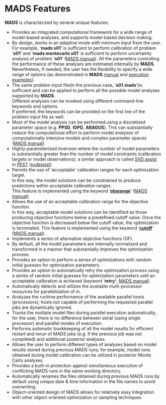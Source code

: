 <div class="animatescroll"><a name="features:top" id="features:top"></a>

# **MADS** Features

**MADS** is characterized by several unique features:

*   Provides an integrated computational framework for a wide range of model-based analyses, and supports model-based decision making.
*   By design, works in an adaptive mode with minimum input from the user.  
    For example, ‘**mads s01**’ is sufficient to perform calibration of problem ‘**s01**’ and ‘**mads montecarlo s01**’ is sufficient to perform uncertainty analysis of problem ‘**s01**’ ([MADS manual](mads-manual.md)). All the parameters controlling the performance of these analyses are estimated internally by **MADS**. Nevertheless, if needed, the user has the flexibility to specify a wide range of options (as demonstrated in **MADS** [manual](#manual) and [execution examples](#examples)).
*   The same problem input file(in the previous case, ‘**s01.mads**’)is sufficient and can be applied to perform all the possible model analyses supported by **MADS**.  
    Different analyses can be invoked using different command-line keywords and options.  
    If preferred, the keywords can be provided on the first line of the problem input file as well.
*   Most of the model analysis can be performed using a discretized parameter space (e.g. **PPSD**, **IGPD**, **ABAGUS**). This can substantially reduce the computational effort to perform model analyses of computationally intensive models and complex parameter spaces ([MADS manual](#manual)).
*   Highly-parameterized inversion where the number of model parameters is substantially greater than the number of model constraints (calibration targets or model observations); a similar approach is called [SVD assist](http://www.pesthomepage.org/Highly-paraameterized_inversion.php) in [PEST](http://www.pesthomepage.org) ([svdassist](http://www.pesthomepage.org/Highly-paraameterized_inversion.php)).
*   Permits the use of 'acceptable' calibration ranges for each optimization target.  
    In this way, the model solutions can be constrained to produce predictions within acceptable calibration ranges.  
    This feature is implemented using the keyword ‘**<u>obsrange</u>**’ ([MADS manual](#manual:termination)).
*   Allows the use of an acceptable calibration range for the objective function.  
    In this way, acceptable model solutions can be identified as those producing objective functions below a predefined cutoff value. Once the objective function is decreased below the cutoff value, the optimization is terminated. This feature is implemented using the keyword ‘**<u>cutoff</u>**’ ([MADS manual](#manual:termination)).
*   Implements a series of alternative objective functions (OF).
*   By default, all the model parameters are internally normalized and transformed in a manner that substantially improves the optimization process.
*   Provides an option to perform a series of optimizations with random initial guesses for optimization parameters.
*   Provides an option to automatically retry the optimization process using a series of random initial guesses for optimization parameters until an acceptable calibration is achieved (keyword ‘**retry’**; [MADS manual](#manual:caliboptions)).
*   Automatically detects and utilizes the available multi-processor resources for parallelization of m.
*   Analyzes the runtime performance of the available parallel hosts (processors); hosts not capable of performing the requested parallel jobs are dynamically ignored.
*   Tracks the multiple model files during parallel execution automatically; for the user, there is no difference between serial (using single processor) and parallel modes of execution.
*   Performs automatic bookkeeping of all the model results for efficient restart and rerun of MADS jobs (e.g. if the previous job was not completed) and additional posterior analyses.
*   Allows the user to perform different types of analyses based on model results stored during previous MADS runs; for example, model runs obtained during model calibration can be utilized in posterior Monte Carlo analyses.
*   Provides a built-in protection against simultaneous execution of conflicting MADS runs in the same working directory.
*   Automatically renames the files obtained during previous MADS runs by default using unique date & time information in the file names to avoid overwriting.
*   Object-oriented design of MADS allows for relatively easy integration with other object-oriented optimization or sampling techniques.

</div>
